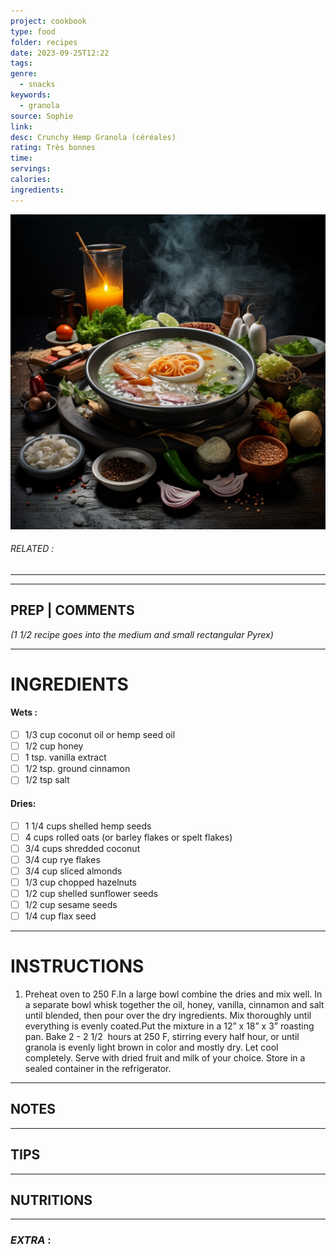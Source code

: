 ```yaml
---
project: cookbook
type: food
folder: recipes
date: 2023-09-25T12:22
tags: 
genre:
  - snacks
keywords:
  - granola
source: Sophie
link: 
desc: Crunchy Hemp Granola (céréales)
rating: Très bonnes
time: 
servings: 
calories: 
ingredients:
---
```


![IMAGE](_default.png)

###### *RELATED* : 
---


---
## PREP | COMMENTS

*(1 1/2 recipe goes into the medium and small rectangular Pyrex)*

---
# INGREDIENTS

#### Wets :

- [ ] 1/3 cup coconut oil or hemp seed oil
- [ ] 1/2 cup honey
- [ ] 1 tsp. vanilla extract
- [ ] 1/2 tsp. ground cinnamon
- [ ] 1/2 tsp salt

#### **Dries**:

- [ ] 1 1/4 cups shelled hemp seeds
- [ ] 4 cups rolled oats (or barley flakes or spelt flakes)
- [ ] 3/4 cups shredded coconut
- [ ] 3/4 cup rye flakes
- [ ] 3/4 cup sliced almonds
- [ ] 1/3 cup chopped hazelnuts
- [ ] 1/2 cup shelled sunflower seeds
- [ ] 1/2 cup sesame seeds
- [ ] 1/4 cup flax seed

---
# INSTRUCTIONS

1. Preheat oven to 250 F.In a large bowl combine the dries and mix well. In a separate bowl whisk together the oil, honey, vanilla, cinnamon and salt until blended, then pour over the dry ingredients. Mix thoroughly until everything is evenly coated.Put the mixture in a 12” x 18” x 3” roasting pan. Bake 2 - 2 1/2  hours at 250 F, stirring every half hour, or until granola is evenly light brown in color and mostly dry. Let cool completely. Serve with dried fruit and milk of your choice. Store in a sealed container in the refrigerator.

---
## NOTES



---
## TIPS



---
## NUTRITIONS



---
### *EXTRA* :



